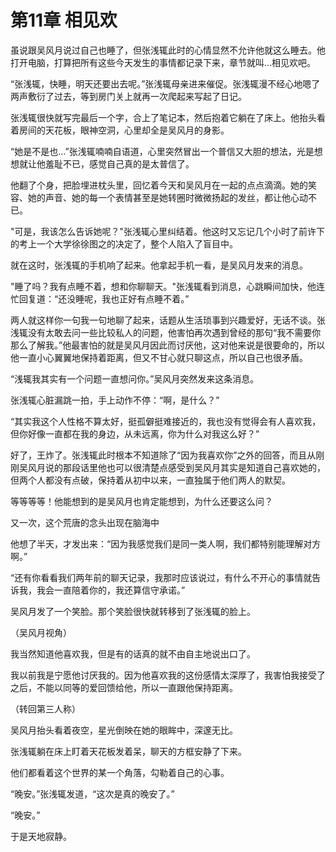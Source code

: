 ﻿# 第11章 相见欢

虽说跟吴风月说过自己也睡了，但张浅辄此时的心情显然不允许他就这么睡去。他打开电脑，打算把所有这些今天发生的事情都记录下来，章节就叫…相见欢吧。

“张浅辄，快睡，明天还要出去呢。”张浅辄母亲进来催促。张浅辄漫不经心地嗯了两声敷衍了过去，等到房门关上就再一次爬起来写起了日记。

张浅辄很快就写完最后一个字，合上了笔记本，然后抱着它躺在了床上。他抬头看着房间的天花板，眼神空洞，心里却全是吴风月的身影。

“她是不是也…”张浅辄喃喃自语道，心里突然冒出一个普信又大胆的想法，光是想想就让他羞耻不已，感觉自己真的是太普信了。

他翻了个身，把脸埋进枕头里，回忆着今天和吴风月在一起的点点滴滴。她的笑容、她的声音、她的每一个表情甚至是她转圈时微微扬起的发丝，都让他心动不已。

"可是，我该怎么告诉她呢？"张浅辄心里纠结着。他这时又忘记几个小时了前许下的考上一个大学徐徐图之的决定了，整个人陷入了盲目中。

就在这时，张浅辄的手机响了起来。他拿起手机一看，是吴风月发来的消息。

"睡了吗？我有点睡不着，想和你聊聊天。"张浅辄看到消息，心跳瞬间加快，他连忙回复道：“还没睡呢，我也正好有点睡不着。”

两人就这样你一句我一句地聊了起来，话题从生活琐事到兴趣爱好，无话不谈。张浅辄没有太敢去问一些比较私人的问题，他害怕再次遇到曾经的那句“我不需要你那么了解我。”他最害怕的就是吴风月因此而讨厌他，这对他来说是很要命的，所以他一直小心翼翼地保持着距离，但又不甘心就只聊这点，所以自己也很矛盾。

“浅辄我其实有一个问题一直想问你。”吴风月突然发来这条消息。

张浅辄心脏漏跳一拍，手上动作不停：“啊，是什么？”

“其实我这个人性格不算太好，挺孤僻挺难接近的，我也没有觉得会有人喜欢我，但你好像一直都在我的身边，从未远离，你为什么对我这么好？”

好了，王炸了。张浅辄此时根本不知道除了“因为我喜欢你”之外的回答，而且从刚刚吴风月说的那段话里他也可以很清楚点感受到吴风月其实是知道自己喜欢她的，但两个人都没有点破，保持着从初中以来，一直独属于他们两人的默契。

等等等等！他能想到的是吴风月也肯定能想到，为什么还要这么问？

又一次，这个荒唐的念头出现在脑海中

他想了半天，才发出来：“因为我感觉我们是同一类人啊，我们都特别能理解对方啊。”

“还有你看看我们两年前的聊天记录，我那时应该说过，有什么不开心的事情就告诉我，我会一直陪着你的，我还算信守承诺。”

吴风月发了一个笑脸。那个笑脸很快就转移到了张浅辄的脸上。

（吴风月视角）

我当然知道他喜欢我，但是有的话真的就不由自主地说出口了。

我以前我是宁愿他讨厌我的。因为他喜欢我的这份感情太深厚了，我害怕我接受了之后，不能以同等的爱回馈给他，所以一直跟他保持距离。

（转回第三人称）

吴风月抬头看着夜空，星光倒映在她的眼眸中，深邃无比。

张浅辄躺在床上盯着天花板发着呆，聊天的方框安静了下来。

他们都看着这个世界的某一个角落，勾勒着自己的心事。

“晚安。”张浅辄发道，“这次是真的晚安了。”

“晚安。”

于是天地寂静。

